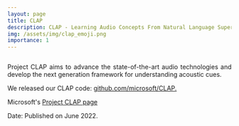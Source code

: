 ```yaml
---
layout: page
title: CLAP
description: CLAP - Learning Audio Concepts From Natural Language Supervision
img: /assets/img/clap_emoji.png
importance: 1
---
```


<div class="row">
    <div class="col-sm mt-3 mt-md-0">
        <img class="img-fluid rounded z-depth-1" src="{{ '/assets/img/clap_emoji.png' | relative_url }}" alt="" title="example image"/>
    </div>
</div>    
<div class="caption">
</div>

<p align="justify">  Project CLAP aims to advance the state-of-the-art audio technologies and develop the next generation framework for understanding acoustic cues.


We released our CLAP code: <a href="https://github.com/microsoft/CLAP"> github.com/microsoft/CLAP.</a>


Microsoft's <a href="https://www.microsoft.com/en-us/research/project/project-clap/"> Project CLAP page</a> </p>

Date: Published on June 2022.
